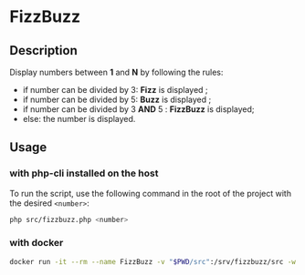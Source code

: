 # FizzBuzz

## Description

Display numbers between **1** and **N** by following the rules:

- if number can be divided by 3: **Fizz** is displayed ;
- if number can be divided by 5: **Buzz** is displayed ;
- if number can be divided by 3 **AND** 5 : **FizzBuzz** is displayed;
- else: the number is displayed.

## Usage

### with php-cli installed on the host
To run the script, use the following command in the root of the project with the desired `<number>`:
```bash
php src/fizzbuzz.php <number>
```

### with docker
```bash
docker run -it --rm --name FizzBuzz -v "$PWD/src":/srv/fizzbuzz/src -w /srv/fizzbuzz/src php:8.3-cli php fizzbuzz.php <number>
```
